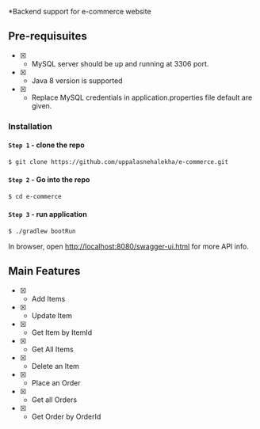 
*Backend support for e-commerce website
## Pre-requisuites

- [x] - MySQL server should be up and running at 3306 port.

- [x] - Java 8 version is supported

- [x] - Replace MySQL credentials in application.properties file default are given.

### Installation

#### `Step 1` - clone the repo

```bash
$ git clone https://github.com/uppalasnehalekha/e-commerce.git
```

#### `Step 2` - Go into the repo

```bash
$ cd e-commerce
```

#### `Step 3` - run application

```bash
$ ./gradlew bootRun
```

In browser, open [http://localhost:8080/swagger-ui.html](http://localhost:8080/swagger-ui.html) for more API info.

## Main Features

- [x] - Add Items

- [x] - Update Item

- [x] - Get Item by ItemId

- [x] - Get All Items

- [x] - Delete an Item

- [x] - Place an Order

- [x] - Get all Orders

- [x] - Get Order by OrderId
